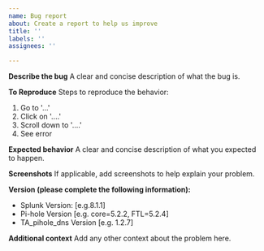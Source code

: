 ```yaml
---
name: Bug report
about: Create a report to help us improve
title: ''
labels: ''
assignees: ''

---
```


**Describe the bug**
A clear and concise description of what the bug is.

**To Reproduce**
Steps to reproduce the behavior:
1. Go to '...'
2. Click on '....'
3. Scroll down to '....'
4. See error

**Expected behavior**
A clear and concise description of what you expected to happen.

**Screenshots**
If applicable, add screenshots to help explain your problem.

**Version (please complete the following information):**
 - Splunk Version: [e.g.8.1.1]
 - Pi-hole Version [e.g. core=5.2.2, FTL=5.2.4]
 - TA_pihole_dns Version [e.g. 1.2.7]

**Additional context**
Add any other context about the problem here.
